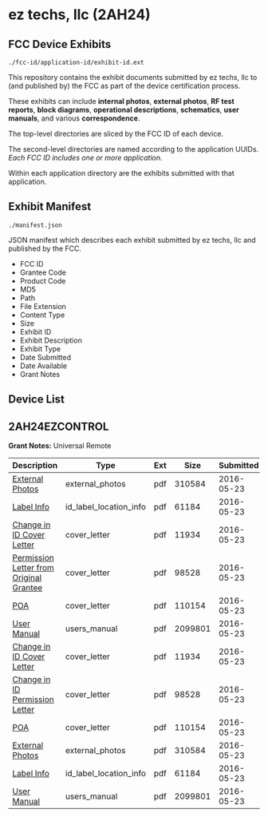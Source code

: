 # ez techs, llc (2AH24)
## FCC Device Exhibits

```
./fcc-id/application-id/exhibit-id.ext
```

This repository contains the exhibit documents submitted by ez techs, llc to (and published by) the FCC as part of the device certification process.

These exhibits can include **internal photos**, **external photos**, **RF test reports**, **block diagrams**, **operational descriptions**, **schematics**, **user manuals**, and various **correspondence**.

The top-level directories are sliced by the FCC ID of each device.

The second-level directories are named according to the application UUIDs. *Each FCC ID includes one or more application.*

Within each application directory are the exhibits submitted with that application. 

## Exhibit Manifest

```
./manifest.json
```

JSON manifest which describes each exhibit submitted by ez techs, llc and published by the FCC.

- FCC ID
- Grantee Code
- Product Code
- MD5
- Path
- File Extension
- Content Type
- Size
- Exhibit ID
- Exhibit Description
- Exhibit Type
- Date Submitted
- Date Available
- Grant Notes

## Device List
## 2AH24EZCONTROL
**Grant Notes:** Universal Remote

| Description | Type | Ext | Size | Submitted | Available |
| ----------- | ---- | --- | ---- | --------- | --------- |
| [External Photos](2AH24EZCONTROL/faa85db289f854201f1df35372614fe1/3000776.pdf) | external_photos | pdf | 310584 | 2016-05-23 | 2016-05-23 |
| [Label Info](2AH24EZCONTROL/faa85db289f854201f1df35372614fe1/3000777.pdf) | id_label_location_info | pdf | 61184 | 2016-05-23 | 2016-05-23 |
| [Change in ID Cover Letter](2AH24EZCONTROL/faa85db289f854201f1df35372614fe1/3000775.pdf) | cover_letter | pdf | 11934 | 2016-05-23 | 2016-05-23 |
| [Permission Letter from Original Grantee](2AH24EZCONTROL/faa85db289f854201f1df35372614fe1/3000779.pdf) | cover_letter | pdf | 98528 | 2016-05-23 | 2016-05-23 |
| [POA](2AH24EZCONTROL/faa85db289f854201f1df35372614fe1/3000781.pdf) | cover_letter | pdf | 110154 | 2016-05-23 | 2016-05-23 |
| [User Manual](2AH24EZCONTROL/faa85db289f854201f1df35372614fe1/2913081.pdf) | users_manual | pdf | 2099801 | 2016-05-23 | 2016-05-23 |
| [Change in ID Cover Letter](2AH24EZCONTROL/9e4a74617be026a6da611e05cbf4fbe5/3000775.pdf) | cover_letter | pdf | 11934 | 2016-05-23 | 2016-05-23 |
| [Change in ID Permission Letter](2AH24EZCONTROL/9e4a74617be026a6da611e05cbf4fbe5/3000779.pdf) | cover_letter | pdf | 98528 | 2016-05-23 | 2016-05-23 |
| [POA](2AH24EZCONTROL/9e4a74617be026a6da611e05cbf4fbe5/3000781.pdf) | cover_letter | pdf | 110154 | 2016-05-23 | 2016-05-23 |
| [External Photos](2AH24EZCONTROL/9e4a74617be026a6da611e05cbf4fbe5/3000776.pdf) | external_photos | pdf | 310584 | 2016-05-23 | 2016-05-23 |
| [Label Info](2AH24EZCONTROL/9e4a74617be026a6da611e05cbf4fbe5/3000777.pdf) | id_label_location_info | pdf | 61184 | 2016-05-23 | 2016-05-23 |
| [User Manual](2AH24EZCONTROL/9e4a74617be026a6da611e05cbf4fbe5/2913081.pdf) | users_manual | pdf | 2099801 | 2016-05-23 | 2016-05-23 |
